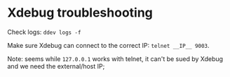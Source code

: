 # Xdebug troubleshooting

Check logs: `ddev logs -f`

Make sure Xdebug can connect to the correct IP: `telnet __IP__ 9003`.

Note: seems while `127.0.0.1` works with telnet, it can't be sued by Xdebug and we need the external/host IP;
